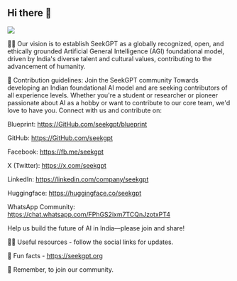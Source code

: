 ## Hi there 🤗 
![](https://pbs.twimg.com/profile_images/1904916216931901442/6qq7r1-H.jpg)

🙋‍♀️ Our vision is to establish SeekGPT as a globally recognized, open, and ethically grounded Artificial General Intelligence (AGI) foundational model, driven by India's diverse talent and cultural values, contributing to the advancement of humanity.

🌈 Contribution guidelines: 
Join the SeekGPT community
Towards developing an Indian foundational AI model and are seeking contributors of all experience levels. Whether you're a student or researcher or pioneer passionate about AI as a hobby or want to contribute to our core team, we'd love to have you. Connect with us and contribute on:

Blueprint: https://GitHub.com/seekgpt/blueprint

GitHub: https://GitHub.com/seekgpt

Facebook: https://fb.me/seekgpt

X (Twitter): https://x.com/seekgpt

LinkedIn: https://linkedin.com/company/seekgpt

Huggingface: https://huggingface.co/seekgpt

WhatsApp Community: https://chat.whatsapp.com/FPhGS2ixm7TCQnJzotxPT4

Help us build the future of AI in India—please join and share!

👩‍💻 Useful resources - follow the social links for updates.

🍿 Fun facts - https://seekgpt.org

🧙 Remember, to join our community.
